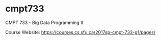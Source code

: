 # cmpt733
CMPT 733 - Big Data Programming II

Course Website: https://courses.cs.sfu.ca/2017sp-cmpt-733-g1/pages/
